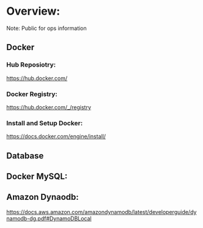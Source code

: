 # Overview:
Note: Public for ops information

## Docker

### Hub Reposiotry:
https://hub.docker.com/

### Docker Registry:
https://hub.docker.com/_/registry

### Install and Setup Docker:

https://docs.docker.com/engine/install/


## Database

## Docker MySQL:



## Amazon Dynaodb:
https://docs.aws.amazon.com/amazondynamodb/latest/developerguide/dynamodb-dg.pdf#DynamoDBLocal
